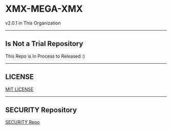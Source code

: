 # XMX-MEGA-XMX
v2.0.1 in This Organization



******************************

## Is Not a Trial Repository

This Repo is In Process to Released :)

******************************

## LICENSE

[MIT LICENSE](https://github.com/X-MEGA-X/XMX-MEGA-XMX/blob/master/LICENSE)

******************************

## SECURITY Repository

[SECURITY Repo]()
